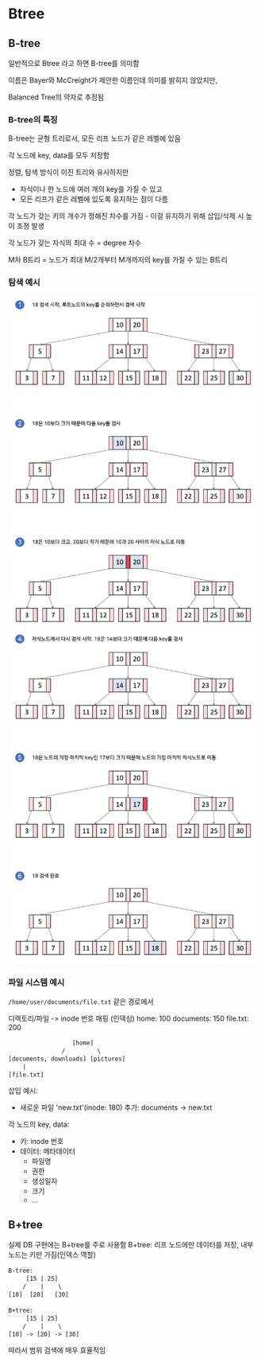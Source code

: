 # Btree

## B-tree

일반적으로 Btree 라고 하면 B-tree를 의미함

이름은 Bayer와 McCreight가 제안한 이름인데 의미를 밝히지 않았지만,

Balanced Tree의 약자로 추정됨

### B-tree의 특징

B-tree는 균형 트리로서, 모든 리프 노드가 같은 레벨에 있음

각 노드에 key, data를 모두 저장함

정렬, 탐색 방식이 이진 트리와 유사하지만

- 자식이나 한 노드에 여러 개의 key를 가질 수 있고
- 모든 리프가 같은 레벨에 있도록 유지하는 점이 다름

각 노드가 갖는 키의 개수가 정해진 차수를 가짐 - 이걸 유지하기 위해 삽입/삭제 시 높이 조정 발생

각 노드가 갖는 자식의 최대 수 = degree 차수

M차 B트리 = 노드가 최대 M/2개부터 M개까지의 key를 가질 수 있는 B트리

### 탐색 예시

![btree-search](./btree-search.png)
![btree-search2](./btree-search2.png)

### 파일 시스템 예시

`/home/user/documents/file.txt` 같은 경로에서

디렉토리/파일 -> inode 번호 매핑 (인덱싱)
home: 100
documents: 150
file.txt: 200

```
                  [home]
               /         \
[documents, downloads] [pictures]
    |
[file.txt]
```

삽입 예시:

- 새로운 파일 'new.txt'(inode: 180) 추가: documents -> new.txt

각 노드의 key, data:

- 키: inode 번호
- 데이터: 메타데이터
  - 파일명
  - 권한
  - 생성일자
  - 크기
  - ...

## B+tree

실제 DB 구현에는 B+tree를 주로 사용함
B+tree: 리프 노드에만 데이터를 저장, 내부 노드는 키만 가짐(인덱스 역할)

```
B-tree:
     [15 | 25]
    /    |    \
[10]  [20]   [30]

B+tree:
     [15 | 25]
    /    |    \
[10] -> [20] -> [30]
```

따라서 범위 검색에 매우 효율적임
